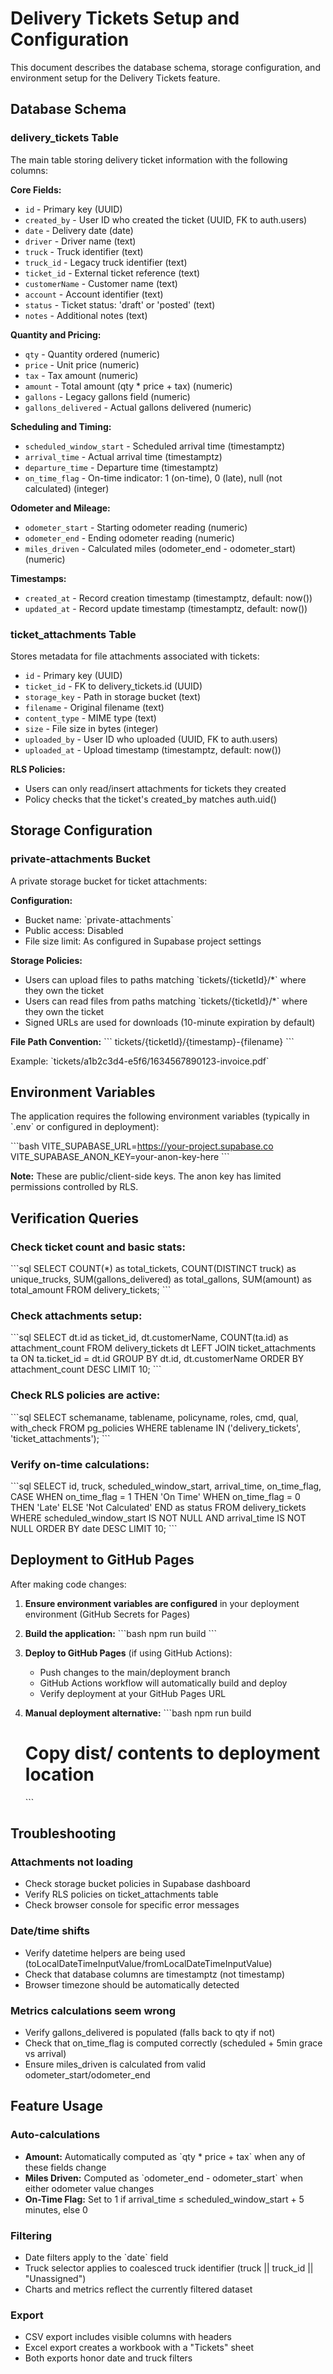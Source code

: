# Delivery Tickets Setup and Configuration

This document describes the database schema, storage configuration, and environment setup for the Delivery Tickets feature.

## Database Schema

### delivery_tickets Table

The main table storing delivery ticket information with the following columns:

**Core Fields:**
- `id` - Primary key (UUID)
- `created_by` - User ID who created the ticket (UUID, FK to auth.users)
- `date` - Delivery date (date)
- `driver` - Driver name (text)
- `truck` - Truck identifier (text)
- `truck_id` - Legacy truck identifier (text)
- `ticket_id` - External ticket reference (text)
- `customerName` - Customer name (text)
- `account` - Account identifier (text)
- `status` - Ticket status: 'draft' or 'posted' (text)
- `notes` - Additional notes (text)

**Quantity and Pricing:**
- `qty` - Quantity ordered (numeric)
- `price` - Unit price (numeric)
- `tax` - Tax amount (numeric)
- `amount` - Total amount (qty * price + tax) (numeric)
- `gallons` - Legacy gallons field (numeric)
- `gallons_delivered` - Actual gallons delivered (numeric)

**Scheduling and Timing:**
- `scheduled_window_start` - Scheduled arrival time (timestamptz)
- `arrival_time` - Actual arrival time (timestamptz)
- `departure_time` - Departure time (timestamptz)
- `on_time_flag` - On-time indicator: 1 (on-time), 0 (late), null (not calculated) (integer)

**Odometer and Mileage:**
- `odometer_start` - Starting odometer reading (numeric)
- `odometer_end` - Ending odometer reading (numeric)
- `miles_driven` - Calculated miles (odometer_end - odometer_start) (numeric)

**Timestamps:**
- `created_at` - Record creation timestamp (timestamptz, default: now())
- `updated_at` - Record update timestamp (timestamptz, default: now())

### ticket_attachments Table

Stores metadata for file attachments associated with tickets:

- `id` - Primary key (UUID)
- `ticket_id` - FK to delivery_tickets.id (UUID)
- `storage_key` - Path in storage bucket (text)
- `filename` - Original filename (text)
- `content_type` - MIME type (text)
- `size` - File size in bytes (integer)
- `uploaded_by` - User ID who uploaded (UUID, FK to auth.users)
- `uploaded_at` - Upload timestamp (timestamptz, default: now())

**RLS Policies:**
- Users can only read/insert attachments for tickets they created
- Policy checks that the ticket's created_by matches auth.uid()

## Storage Configuration

### private-attachments Bucket

A private storage bucket for ticket attachments:

**Configuration:**
- Bucket name: \`private-attachments\`
- Public access: Disabled
- File size limit: As configured in Supabase project settings

**Storage Policies:**
- Users can upload files to paths matching \`tickets/{ticketId}/*\` where they own the ticket
- Users can read files from paths matching \`tickets/{ticketId}/*\` where they own the ticket
- Signed URLs are used for downloads (10-minute expiration by default)

**File Path Convention:**
\`\`\`
tickets/{ticketId}/{timestamp}-{filename}
\`\`\`

Example: \`tickets/a1b2c3d4-e5f6/1634567890123-invoice.pdf\`

## Environment Variables

The application requires the following environment variables (typically in \`.env\` or configured in deployment):

\`\`\`bash
VITE_SUPABASE_URL=https://your-project.supabase.co
VITE_SUPABASE_ANON_KEY=your-anon-key-here
\`\`\`

**Note:** These are public/client-side keys. The anon key has limited permissions controlled by RLS.

## Verification Queries

### Check ticket count and basic stats:
\`\`\`sql
SELECT 
  COUNT(*) as total_tickets,
  COUNT(DISTINCT truck) as unique_trucks,
  SUM(gallons_delivered) as total_gallons,
  SUM(amount) as total_amount
FROM delivery_tickets;
\`\`\`

### Check attachments setup:
\`\`\`sql
SELECT 
  dt.id as ticket_id,
  dt.customerName,
  COUNT(ta.id) as attachment_count
FROM delivery_tickets dt
LEFT JOIN ticket_attachments ta ON ta.ticket_id = dt.id
GROUP BY dt.id, dt.customerName
ORDER BY attachment_count DESC
LIMIT 10;
\`\`\`

### Check RLS policies are active:
\`\`\`sql
SELECT schemaname, tablename, policyname, roles, cmd, qual, with_check
FROM pg_policies
WHERE tablename IN ('delivery_tickets', 'ticket_attachments');
\`\`\`

### Verify on-time calculations:
\`\`\`sql
SELECT 
  id,
  truck,
  scheduled_window_start,
  arrival_time,
  on_time_flag,
  CASE 
    WHEN on_time_flag = 1 THEN 'On Time'
    WHEN on_time_flag = 0 THEN 'Late'
    ELSE 'Not Calculated'
  END as status
FROM delivery_tickets
WHERE scheduled_window_start IS NOT NULL
  AND arrival_time IS NOT NULL
ORDER BY date DESC
LIMIT 10;
\`\`\`

## Deployment to GitHub Pages

After making code changes:

1. **Ensure environment variables are configured** in your deployment environment (GitHub Secrets for Pages)

2. **Build the application:**
   \`\`\`bash
   npm run build
   \`\`\`

3. **Deploy to GitHub Pages** (if using GitHub Actions):
   - Push changes to the main/deployment branch
   - GitHub Actions workflow will automatically build and deploy
   - Verify deployment at your GitHub Pages URL

4. **Manual deployment alternative:**
   \`\`\`bash
   npm run build
   # Copy dist/ contents to deployment location
   \`\`\`

## Troubleshooting

### Attachments not loading
- Check storage bucket policies in Supabase dashboard
- Verify RLS policies on ticket_attachments table
- Check browser console for specific error messages

### Date/time shifts
- Verify datetime helpers are being used (toLocalDateTimeInputValue/fromLocalDateTimeInputValue)
- Check that database columns are timestamptz (not timestamp)
- Browser timezone should be automatically detected

### Metrics calculations seem wrong
- Verify gallons_delivered is populated (falls back to qty if not)
- Check that on_time_flag is computed correctly (scheduled + 5min grace vs arrival)
- Ensure miles_driven is calculated from valid odometer_start/odometer_end

## Feature Usage

### Auto-calculations
- **Amount:** Automatically computed as \`qty * price + tax\` when any of these fields change
- **Miles Driven:** Computed as \`odometer_end - odometer_start\` when either odometer value changes
- **On-Time Flag:** Set to 1 if arrival_time ≤ scheduled_window_start + 5 minutes, else 0

### Filtering
- Date filters apply to the \`date\` field
- Truck selector applies to coalesced truck identifier (truck || truck_id || "Unassigned")
- Charts and metrics reflect the currently filtered dataset

### Export
- CSV export includes visible columns with headers
- Excel export creates a workbook with a "Tickets" sheet
- Both exports honor date and truck filters
